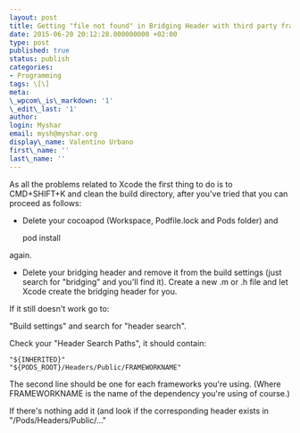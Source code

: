 ```yaml
---
layout: post
title: Getting "file not found" in Bridging Header with third party framework - Swift & Xcode
date: 2015-06-20 20:12:28.000000000 +02:00
type: post
published: true
status: publish
categories:
- Programming
tags: \[\]
meta:
\_wpcom\_is\_markdown: '1'
\_edit\_last: '1'
author:
login: Myshar
email: mysh@myshar.org
display\_name: Valentino Urbano
first\_name: ''
last\_name: ''
---
```


As all the problems related to Xcode the first thing to do is to CMD+SHIFT+K and clean the build directory, after you've tried that you can proceed as follows:

* Delete your cocoapod (Workspace, Podfile.lock and Pods folder) and 
    
    pod install

again.  
- Delete your bridging header and remove it from the build settings (just search for "bridging" and you'll find it). Create a new .m or .h file and let Xcode create the bridging header for you.

If it still doesn't work go to:

"Build settings" and search for "header search".

Check your "Header Search Paths", it should contain:

    
    "${INHERITED}"        
    "${PODS_ROOT}/Headers/Public/FRAMEWORKNAME"
    

The second line should be one for each frameworks you're using. (Where FRAMEWORKNAME is the name of the dependency you're using of course.)

If there's nothing add it (and look if the corresponding header exists in "/Pods/Headers/Public/..."